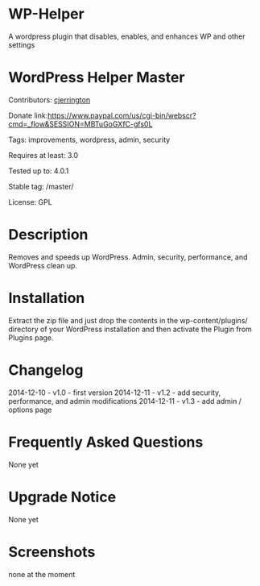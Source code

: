 WP-Helper
=========

A wordpress plugin that disables, enables, and enhances WP and other settings

WordPress Helper Master
=========
Contributors: [cjerrington](http://claytonerrington.com)

Donate link:https://www.paypal.com/us/cgi-bin/webscr?cmd=_flow&SESSION=MBTuGoGXfC-gfs0L

Tags: improvements, wordpress, admin, security

Requires at least: 3.0

Tested up to: 4.0.1

Stable tag: /master/

License: GPL
 
Description
=========
Removes and speeds up WordPress. Admin, security, performance, and WordPress clean up. 


Installation
=========
Extract the zip file and just drop the contents in the wp-content/plugins/ directory of your WordPress installation and then activate the Plugin from Plugins page.

Changelog
=========
2014-12-10 - v1.0 - first version
2014-12-11 - v1.2 - add security, performance, and admin modifications
2014-12-11 - v1.3 - add admin / options page

Frequently Asked Questions
=========
None yet

Upgrade Notice
=========
None yet

Screenshots
=========
none at the moment
